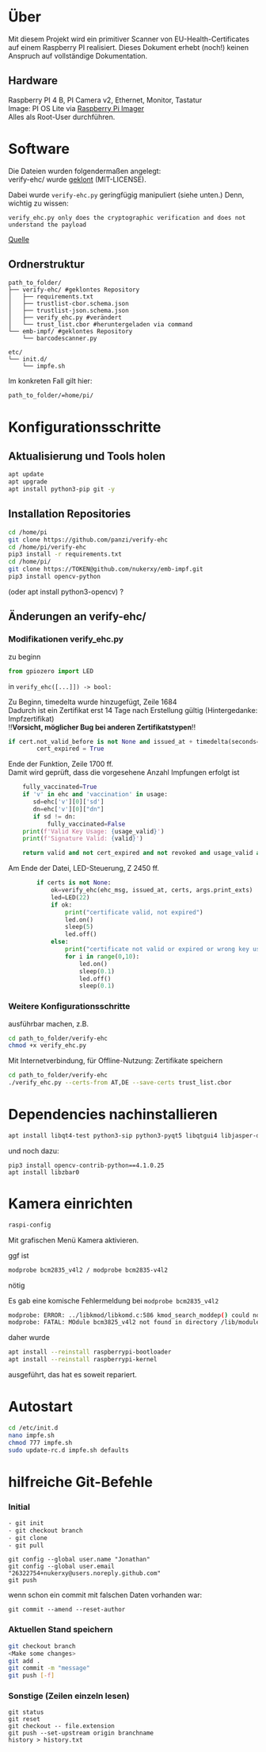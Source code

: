 # Über

Mit diesem Projekt wird ein primitiver Scanner von EU-Health-Certificates auf einem Raspberry PI realisiert. Dieses Dokument erhebt (noch!) keinen Anspruch auf vollständige Dokumentation.

## Hardware

Raspberry PI 4 B, PI Camera v2, Ethernet, Monitor, Tastatur \
Image: PI OS Lite via [Raspberry Pi Imager](https://www.raspberrypi.com/software/) \
Alles als Root-User durchführen.

# Software

Die Dateien wurden folgendermaßen angelegt:\
verify-ehc/ wurde [geklont](https://github.com/panzi/verify-ehc) (MIT-LICENSE).

Dabei wurde `verify-ehc.py` geringfügig manipuliert (siehe unten.)
Denn, wichtig zu wissen:
```
verify_ehc.py only does the cryptographic verification and does not understand the payload
```
[Quelle](https://github.com/panzi/verify-ehc/issues/23#issuecomment-940405804)
## Ordnerstruktur
```
path_to_folder/
├── verify-ehc/ #geklontes Repository
│   ├── requirements.txt
│   ├── trustlist-cbor.schema.json
│   ├── trustlist-json.schema.json
│   ├── verify_ehc.py #verändert
│   └── trust_list.cbor #heruntergeladen via command
└── emb-impf/ #geklontes Repository
    └── barcodescanner.py
```
```
etc/
└── init.d/
    └── impfe.sh
```

Im konkreten Fall gilt hier:
```sh
path_to_folder/=home/pi/
```
# Konfigurationsschritte

## Aktualisierung und Tools holen

``` sh
apt update
apt upgrade
apt install python3-pip git -y
```

## Installation Repositories

```sh
cd /home/pi
git clone https://github.com/panzi/verify-ehc
cd /home/pi/verify-ehc
pip3 install -r requirements.txt
cd /home/pi/
git clone https://TOKEN@github.com/nukerxy/emb-impf.git
pip3 install opencv-python
```
(oder apt install python3-opencv) ?

## Änderungen an verify-ehc/

### Modifikationen verify_ehc.py
zu beginn
```python
from gpiozero import LED
```
in
`verify_ehc([...]]) -> bool:`

Zu Beginn, timedelta wurde hinzugefügt, Zeile 1684 \
Dadurch ist ein Zertifikat erst 14 Tage nach Erstellung gültig (Hintergedanke: Impfzertifikat) \
!!**Vorsicht, möglicher Bug bei anderen Zertifikatstypen**!!
```python
if cert.not_valid_before is not None and issued_at + timedelta(seconds=1209600) < cert.not_valid_before:
        cert_expired = True
```
Ende der Funktion, Zeile 1700 ff. \
Damit wird geprüft, dass die vorgesehene Anzahl Impfungen erfolgt ist
```python
    fully_vaccinated=True
    if 'v' in ehc and 'vaccination' in usage:
       sd=ehc['v'][0]['sd']
       dn=ehc['v'][0]["dn"]
       if sd != dn:
           fully_vaccinated=False
    print(f'Valid Key Usage: {usage_valid}')
    print(f'Signature Valid: {valid}')

    return valid and not cert_expired and not revoked and usage_valid and fully_vaccinated
```
Am Ende der Datei, LED-Steuerung, Z 2450 ff.
```python
        if certs is not None:
            ok=verify_ehc(ehc_msg, issued_at, certs, args.print_exts)
            led=LED(22)
            if ok:
                print("certificate valid, not expired")
                led.on()
                sleep(5)
                led.off()
            else:
                print("certificate not valid or expired or wrong key usage")
                for i in range(0,10):
                    led.on()
                    sleep(0.1)
                    led.off()
                    sleep(0.1)
```
### Weitere Konfigurationsschritte
ausführbar machen, z.B.
```sh
cd path_to_folder/verify-ehc
chmod +x verify_ehc.py
```

Mit Internetverbindung, für Offline-Nutzung: Zertifikate speichern
```sh
cd path_to_folder/verify-ehc
./verify_ehc.py --certs-from AT,DE --save-certs trust_list.cbor
```

# Dependencies nachinstallieren

``` sh
apt install libqt4-test python3-sip python3-pyqt5 libqtgui4 libjasper-dev libatlas-base-dev
```
und noch dazu:

```
pip3 install opencv-contrib-python==4.1.0.25
apt install libzbar0
```
# Kamera einrichten

``` sh
raspi-config
```
Mit grafischen Menü Kamera aktivieren.

ggf ist
``` sh
modprobe bcm2835_v4l2 / modprobe bcm2835-v4l2
```
nötig

Es gab eine komische Fehlermeldung bei `modprobe bcm2835_v4l2`
```sh
modprobe: ERROR: ../libkmod/libkomd.c:586 kmod_search_moddep() could not open moddep file '/lib/modules/5.10.17-71+/modules.dep.bin'
modprobe: FATAL: MOdule bcm3825_v4l2 not found in directory /lib/modules/5.10.17-v71+
```

daher wurde
``` sh
apt install --reinstall raspberrypi-bootloader
apt install --reinstall raspberrypi-kernel
```
ausgeführt, das hat es soweit repariert.

# Autostart

``` sh
cd /etc/init.d
nano impfe.sh
chmod 777 impfe.sh
sudo update-rc.d impfe.sh defaults
```

# hilfreiche Git-Befehle

### Initial

``` sh
- git init
- git checkout branch
- git clone
- git pull
```

```
git config --global user.name "Jonathan"
git config --global user.email "26322754+nukerxy@users.noreply.github.com"
git push
```

wenn schon ein commit mit falschen Daten vorhanden war:

```
git commit --amend --reset-author
```
### Aktuellen Stand speichern

``` sh
git checkout branch
<Make some changes>
git add .
git commit -m "message"
git push [-f]
```
### Sonstige (Zeilen einzeln lesen)

```
git status
git reset
git checkout -- file.extension
git push --set-upstream origin branchname
history > history.txt
```